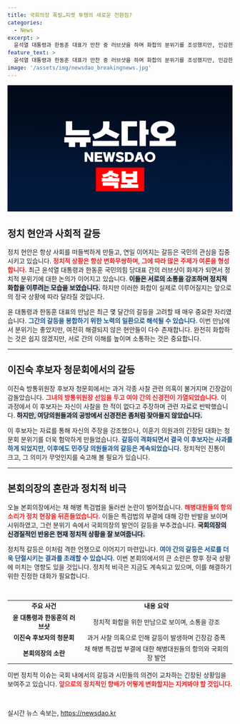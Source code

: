 ```yaml
---
title: 국회의장 폭발…피켓 투쟁의 새로운 전환점?
categories:
  - News
excerpt: >
  윤석열 대통령과 한동훈 대표가 만찬 중 러브샷을 하며 화합의 분위기를 조성했지만, 민감한 현안에 대한 논의는 회피하는 모습이었습니다. 이진숙 방통위원장 후보자의 청문회에서는 과거 사찰 의혹이 격렬한 신경전을 불러일으켰습니다. 국회는 주말 내내 긴장감이 감돌고 있습니다.
feature_text: >
  윤석열 대통령과 한동훈 대표가 만찬 중 러브샷을 하며 화합의 분위기를 조성했지만, 민감한 현안에 대한 논의는 회피하는 모습이었습니다. 이진숙 방통위원장 후보자의 청문회에서는 과거 사찰 의혹이 격렬한 신경전을 불러일으켰습니다. 국회는 주말 내내 긴장감이 감돌고 있습니다.
image: '/assets/img/newsdao_breakingnews.jpg'
---
```


<p><img src="/assets/img/newsdao_breakingnews.jpg" alt="ranknews 속보" /></p>

<h2 data-ke-size="size26">정치 현안과 사회적 갈등</h2>

<p data-ke-size="size16">정치 현안은 항상 사회를 떠들썩하게 만들고, 연일 이어지는 갈등은 국민의 관심을 집중시키고 있습니다. <b><span style="color: #ee2323;">정치적 상황은 항상 변화무쌍하며, 그에 따라 많은 주제가 여론을 형성합니다.</span></b> 최근 윤석열 대통령과 한동훈 국민의힘 당대표 간의 러브샷이 화제가 되면서 정치적 분위기에 대한 논의가 이어지고 있습니다. <b><span style="background-color: #21538527;">이들은 서로의 소통을 강조하며 정치적 화합을 이루려는 모습을 보였습니다.</span></b> 하지만 이러한 화합이 실제로 이루어질지는 앞으로의 정국 상황에 따라 달라질 것입니다. </p>

<p data-ke-size="size16">윤 대통령과 한동훈 대표의 만남은 최근 몇 달간의 갈등을 고려할 때 매우 중요한 자리였습니다. <b><span style="color: #1a5490;">그간의 갈등을 봉합하기 위한 노력의 일환으로 해석될 수 있습니다.</span></b> 이번 만남에서 분위기는 좋았지만, 여전히 해결되지 않은 현안들이 다수 존재합니다. 완전히 화합하는 것은 쉽지 않겠지만, 서로 간의 이해를 높이며 소통하는 것은 중요합니다. </p>

<hr>

<h2 data-ke-size="size26">이진숙 후보자 청문회에서의 갈등</h2>

<p data-ke-size="size16">이진숙 방통위원장 후보자 청문회에서는 과거 각종 사찰 관련 의혹이 불거지며 긴장감이 감돌았습니다. <b><span style="color: #ee2323;">그녀의 방통위원장 선임을 두고 여야 간의 신경전이 가열되었습니다.</span></b> 이 과정에서 이 후보자는 자신이 사찰을 한 적이 없다고 주장하며 관련 자료로 반박했습니다. <b><span style="background-color: #21538527;">하지만, 여당의원들과의 공방에서 신경전은 좀처럼 잦아들지 않았습니다.</span></b> </p>

<p data-ke-size="size16">이 후보자는 자료를 통해 자신의 주장을 강조했으나, 이훈기 의원과의 긴장된 대화는 청문회 분위기를 더욱 험악하게 만들었습니다. <b><span style="color: #1a5490;">갈등이 격화되면서 결국 이 후보자는 사과를 하게 되었지만, 이후에도 민주당 의원들과의 갈등은 계속되었습니다.</span></b> 정치적인 진통이 크고, 그 의미가 무엇인지를 숙고해 볼 필요가 있습니다. </p>

<hr>

<h2 data-ke-size="size26">본회의장의 혼란과 정치적 비극</h2>

<p data-ke-size="size16">오늘 본회의장에서는 채 해병 특검법을 둘러싼 논란이 벌어졌습니다. <b><span style="color: #ee2323;">해병대원들의 항의 소리가 정치 현장을 뒤흔들었습니다.</span></b> 이들은 특검법의 부결에 대해 강한 반발을 보이며 시위하였고, 그런 분위기 속에서 국회의장의 발언이 갈등을 부추겼습니다. <b><span style="background-color: #21538527;">국회의장의 신경질적인 반응은 현재 정치적 상황을 잘 보여줍니다.</span></b> </p>

<p data-ke-size="size16">정치적 갈등은 이처럼 격한 언쟁으로 이어지기 마련입니다. <b><span style="color: #1a5490;">여야 간의 갈등은 서로를 더욱 단절시키는 결과를 초래할 수 있습니다.</span></b> 이번 본회의에서의 큰 소란은 향후 정국 상황에 미치는 영향도 있을 것입니다. 정치적 비극은 지금도 계속되고 있으며, 이를 해결하기 위한 진정한 대화가 필요합니다. </p>

<p data-ke-size="size16">&nbsp;</p>

<table style="width: 100%; border-spacing: 0px; border-collapse: collapse;">
    <tbody>
        <tr>
            <td style="text-align: center; height: 17px;"><b>주요 사건</b></td>
            <td style="text-align: center; height: 17px;"><b>내용 요약</b></td>
        </tr>
        <tr>
            <td style="text-align: center; height: 17px;"><b>윤 대통령과 한동훈의 러브샷</b></td>
            <td style="text-align: center; height: 17px;">정치적 화합을 위한 만남으로 보이며, 소통을 강조</td>
        </tr>
        <tr>
            <td style="text-align: center; height: 17px;"><b>이진숙 후보자의 청문회</b></td>
            <td style="text-align: center; height: 17px;">과거 사찰 의혹으로 인해 갈등이 발생하며 긴장감 증폭</td>
        </tr>
        <tr>
            <td style="text-align: center; height: 17px;"><b>본회의장의 소란</b></td>
            <td style="text-align: center; height: 17px;">채 해병 특검법 부결에 대한 해병대원들의 항의와 국회의장 발언</td>
        </tr>
    </tbody>
</table>

<p data-ke-size="size16">이번 정치적 이슈는 국회 내에서의 갈등과 시민들의 의견이 교차하는 긴장된 상황임을 보여주고 있습니다. <b><span style="color: #ee2323;">앞으로의 정치적인 향배가 어떻게 변화할지는 지켜봐야 할 것입니다.</span></b></p>

<p data-ke-size="size16">&nbsp;</p>
실시간 뉴스 속보는, <a href="https://newsdao.kr" rel="dofollow">https://newsdao.kr</a>


